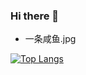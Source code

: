 <!--
 * @Author: your name
 * @Date: 2020-12-08 12:45:57
 * @LastEditTime: 2021-05-19 21:54:12
 * @LastEditors: Please set LastEditors
 * @Description: In User Settings Edit
 * @FilePath: \Ayusummer\README.md

<a href="https://github.com/Ayusummer">
  <img align="center" alt="GitHub Stats" src="https://github-readme-stats.vercel.app/api?username=Ayusummer&show_icons=true&include_all_commits=true" />
</a>
-->
### Hi there 👋
- 一条咸鱼.jpg  
<a href="https://github.com/Ayusummer">
  <img align="center" alt="Top Langs" src="https://github-readme-stats.vercel.app/api/top-langs/?username=Ayusummer&layout=compact" />
</a>
